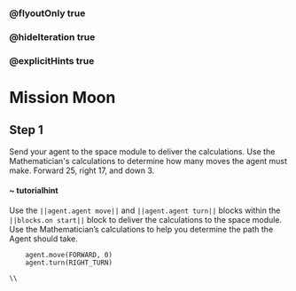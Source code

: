 ### @flyoutOnly true
### @hideIteration true
### @explicitHints true

# Mission Moon

## Step 1
Send your agent to the space module to deliver the calculations. Use the Mathematician's calculations to determine how many moves the agent must make. Forward 25, right 17, and down 3.

#### ~ tutorialhint 
Use the ``||agent.agent move||`` and ``||agent.agent turn||`` blocks within the ``||blocks.on start||`` block to deliver the calculations to the space module. Use the Mathematician’s calculations to help you determine the path the Agent should take.

```ghost
    agent.move(FORWARD, 0)
    agent.turn(RIGHT_TURN)
```
```template
\\
```
```package
```

